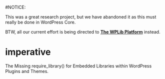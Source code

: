 #NOTICE:

This was a great research project, but we have abandoned it as this must really be done in WordPress Core.  

BTW, all our current effort is being directed to [**The WPLib Platform**](http://github.com/wplib) instead.

imperative
==========

The Missing require_library() for Embedded Libraries within WordPress Plugins and Themes.
